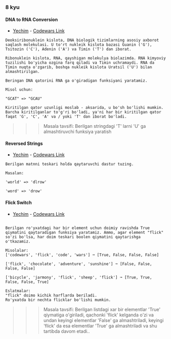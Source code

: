 ### 8 kyu

#### DNA to RNA Conversion

- [Yechim](8_kyu/task1.dart) - [Codewars Link](https://www.codewars.com/kata/5556282156230d0e5e000089)

```
Deoksiribonuklein kislota, DNA biologik tizimlarning asosiy axborot saqlash molekulasi. U to'rt nukleik kislota bazasi Guanin ('G'), Tsitozin ('C'), Adenin ('A') va Timin ('T') dan iborat.

Ribonuklein kislota, RNA, qayshigan molekulya biolazimda. RNA kimyoviy tuzilishi bo'yicha ozgina farq qiladi va Timin uchramaydi. RNA da Timin nuqta o'zgarib, boshqa nukleik kislota Uratsil ('U') bilan almashtirilgan.

Beringan DNA qatorini RNA ga o'giradigan funksiyani yaratamiz.

Misol uchun:

"GCAT" => "GCAU"

Kiritilgan qator uzunligi moslab - aksarida, u bo'sh bo'lishi mumkin. Barcha kiritilganlar to'g'ri bo'ladi, ya'ni har bir kiritilgan qator faqat 'G', 'C', 'A' va / yoki 'T' dan iborat bo'ladi.
```

>>> Masala tavsifi: Berilgan stringdagi 'T' larni 'U' ga almashtiruvchi funksiya yaratish
>>>
>>

#### Reversed Strings

- [Yechim](8_kyu/task2.dart) - [Codewars Link](https://www.codewars.com/kata/5168bb5dfe9a00b126000018)

```
Berilgan matnni teskari holda qaytaruvchi dastur tuzing.

Masalan: 

'world' => 'dlrow' 

'word' => 'drow'
```

#### Flick Switch

- [Yechim](8_kyu/task3.dart) - [Codewars Link](https://www.codewars.com/kata/64fbfe2618692c2018ebbddb)

```

Berilgan ro'yxatdagi har bir element uchun doimiy ravishda True qiymatini qaytaradigan funksiya yaratamiz. Ammo, agar element "flick" so'zi bo'lsa, har doim teskari boolen qiymatini qaytarishga o'tkazamiz.

Misolalar:
['codewars', 'flick', 'code', 'wars'] ➞ [True, False, False, False]

['flick', 'chocolate', 'adventure', 'sunshine'] ➞ [False, False, False, False]

['bicycle', 'jarmony', 'flick', 'sheep', 'flick'] ➞ [True, True, False, False, True]

Eslatmalar:
"flick" doimo kichik harflarda beriladi.
Ro'yxatda bir nechta flicklar bo'lishi mumkin.
```

>>> Masala tavsifi: Berilgan listdagi xar bir elementlar 'True' qiymatiga o'giriladi, qachonki 'flick' kelganda o'zi va undan keyingi elementlar 'False' ga almashtriladi, keyingi 'flick' da esa elementlar 'True' ga almashtriladi va shu tartibda davom etadi..
>>>
>>
